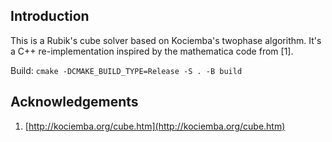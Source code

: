## Introduction

This is a Rubik's cube solver based on Kociemba's twophase algorithm. 
It's a C++ re-implementation inspired by the mathematica code from [1].

Build: `cmake -DCMAKE_BUILD_TYPE=Release -S . -B build`


## Acknowledgements

1. [http://kociemba.org/cube.htm](http://kociemba.org/cube.htm)


